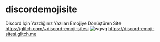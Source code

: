# discordemojisite
Discord İçin Yazdığınız Yazıları Emojiye Dönüştüren Site
https://glitch.com/~discord-emoji-sitesi
![wqwq](https://user-images.githubusercontent.com/69609561/112793013-2fa35380-906d-11eb-9ba8-360f051e85f5.png)
https://discord-emoji-sitesi.glitch.me
